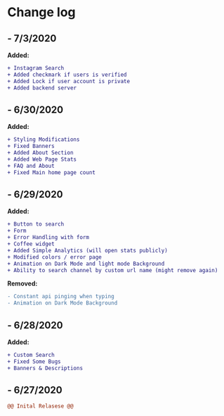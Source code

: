# Change log

## - 7/3/2020

**Added:**
```diff
+ Instagram Search
+ Added checkmark if users is verified
+ Added Lock if user account is private
+ Added backend server
```
## - 6/30/2020

**Added:**
```diff
+ Styling Modifications
+ Fixed Banners
+ Added About Section
+ Added Web Page Stats
+ FAQ and About
+ Fixed Main home page count
```
## - 6/29/2020

**Added:**
```diff
+ Button to search
+ Form
+ Error Handling with form
+ Coffee widget
+ Added Simple Analytics (will open stats publicly)
+ Modified colors / error page
+ Animation on Dark Mode and light mode Background
+ Ability to search channel by custom url name (might remove again)
```

**Removed:**
```diff
- Constant api pinging when typing
- Animation on Dark Mode Background
```

## - 6/28/2020

**Added:**
```diff
+ Custom Search
+ Fixed Some Bugs
+ Banners & Descriptions
```

## - 6/27/2020
```diff
@@ Inital Relasese @@
```